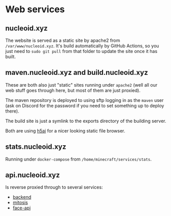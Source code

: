 # Web services

## nucleoid.xyz

The website is served as a static site by apache2 from `/var/www/nucleoid.xyz`. It's build automatically by GitHub Actions, so you just need to `sudo git pull` from that folder to update the site once it has built.

## maven.nucleoid.xyz and build.nucleoid.xyz

These are both also just "static" sites running under `apache2` (well all our web stuff goes through here, but most of them are just proxied).

The maven repository is deployed to using sftp logging in as the `maven` user (ask on Discord for the password if you need to set something up to deploy there).

The build site is just a symlink to the exports directory of the building server.

Both are using [h5ai](https://github.com/lrsjng/h5ai) for a nicer looking static file browser.

## stats.nucleoid.xyz

Running under `docker-compose` from `/home/minecraft/services/stats`.

## api.nucleoid.xyz

Is reverse proxied through to several services:

- [backend](backend.md)
- [mitosis](misc.md#mitosis-and-face-api)
- [face-api](misc.md#mitosis-and-face-api)
